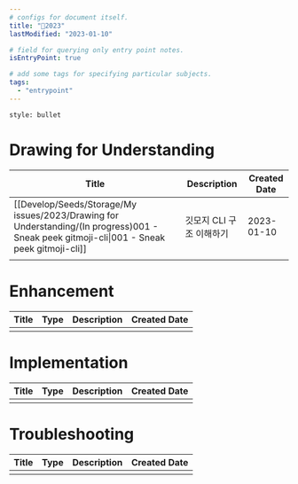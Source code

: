 ```yaml
---
# configs for document itself.
title: "🎉2023"
lastModified: "2023-01-10"

# field for querying only entry point notes.
isEntryPoint: true

# add some tags for specifying particular subjects.
tags:
  - "entrypoint"
---
```

```toc
style: bullet
```
# Drawing for Understanding
| Title                                                                                                                         | Description              | Created Date |
| ----------------------------------------------------------------------------------------------------------------------------- | ------------------------ | ------------ |
| [[Develop/Seeds/Storage/My issues/2023/Drawing for Understanding/(In progress)001 - Sneak peek gitmoji-cli\|001 - Sneak peek gitmoji-cli]] | 깃모지 CLI 구조 이해하기 | 2023-01-10   |
|                                                                                                                               |                          |              |


# Enhancement
| Title | Type | Description | Created Date |
| ----- | ---- | ----------- | ------------ |
|       |      |             |              |


# Implementation
| Title | Type | Description | Created Date |
| ----- | ---- | ----------- | ------------- |
|       |      |             |               |


# Troubleshooting
| Title | Type | Description | Created Date |
| ----- | ---- | ----------- | ------------ |
|       |      |             |              |
